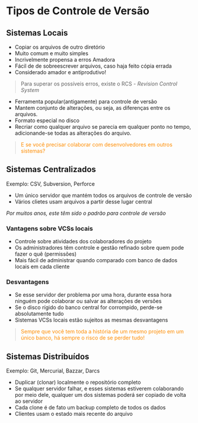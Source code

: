# Tipos de Controle de Versão

## Sistemas Locais

- Copiar os arquivos de outro diretório
- Muito comum e muito simples
- Incrivelmente propensa a erros Amadora
- Fácil de de sobreescrever arquivos, caso haja feito cópia errada
- Considerado amador e antiprodutivo!

> Para superar os possíveis erros, existe o RCS - *Revision Control System*

- Ferramenta popular(antigamente) para controle de versão
- Mantem conjunto de alterações, ou seja, as diferenças entre os arquivos.
- Formato especial no disco
- Recriar como qualquer arquivo se parecia em qualquer ponto no tempo, adicionande-se todas as alterações do arquivo.

> <span style="color:darkorange">E se você precisar colaborar com desenvolvedores em outros sistemas?</span>

## Sistemas Centralizados

Exemplo: CSV, Subversion, Perforce

- Um único servidor que mantém todos os arquivos de controle de versão
- Vários clietes usam arquivos a partir desse lugar central

*Por muitos anos, este têm sido o padrão para controle de versão*

### Vantagens sobre VCSs locais

- Controle sobre atividades dos colaboradores do projeto
- Os administradores têm controle e gestão refinado sobre quem pode fazer o quê (permissões)
- Mais fácil de administrar quando comparado com banco de dados locais em cada cliente

### Desvantagens

- Se esse servidor der problema por uma hora, durante essa hora ninguém pode colaborar ou salvar as alterações de versões
- Se o disco rígido do banco central for corrompido, perde-se absolutamente tudo
- Sistemas VCSs locais estão sujeitos as mesmas desvantagens
  
> <span style="color:darkorange">Sempre que você tem toda a história de um mesmo projeto em um único banco, há sempre o risco de se perder tudo!</span>

## Sistemas Distribuídos

Exemplo: Git, Mercurial, Bazzar, Darcs

- Duplicar (clonar) localmente o repositório completo
- Se qualquer servidor falhar, e esses sistemas estiverem colaborando por meio dele, qualquer um dos sistemas poderá ser copiado de volta ao servidor
- Cada clone é de fato um backup completo de todos os dados
- Clientes usam o estado mais recente do arquivo